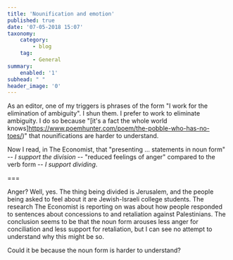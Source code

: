 ```yaml
---
title: 'Nounification and emotion'
published: true
date: '07-05-2018 15:07'
taxonomy:
    category:
        - blog
    tag:
        - General
summary:
    enabled: '1'
subhead: " "
header_image: '0'
---
```


As an editor, one of my triggers is phrases of the form "I work for the elimination of ambiguity". I shun them. I prefer to work to eliminate ambiguity. I do so because "[it's a fact the whole world knows]https://www.poemhunter.com/poem/the-pobble-who-has-no-toes/)" that nounifications are harder to understand. 

Now I read, in The Economist, that "presenting ... statements in noun form" -- *I support the division* -- "reduced feelings of anger" compared to the verb form -- *I support dividing*.

===

Anger? Well, yes. The thing being divided is Jerusalem, and the people being asked to feel about it are Jewish-Israeli college students. The research The Economist is reporting on was about how people responded to sentences about concessions to and retaliation against Palestinians. The conclusion seems to be that the noun form arouses less anger for conciliation and less support for retaliation, but I can see no attempt to understand why this might be so.

Could it be because the noun form is harder to understand?